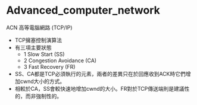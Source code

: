 # Advanced_computer_network
ACN 高等電腦網路 (TCP/IP)
- TCP擁塞控制演算法
- 有三項主要狀態
  - 1 Slow Start (SS)
  - 2 Congestion Avoidance (CA)
  - 3 Fast Recovery (FR)
- SS、CA都是TCP必須執行的元素，兩者的差異只在於回應收到ACK時它們增加cwnd大小的方式。
- 相較於CA，SS會較快速地增加cwnd的大小。FR對於TCP傳送端則是建議性的，而非強制性的。
